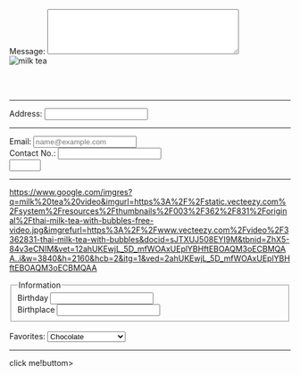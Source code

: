 <!DOCTYPE html>
<html lang="en">
<head>
  <meta charset="UTF-8">
  <meta name="description" content="This HARNAGEL MILKTEA HOUSE is I name it after my siblings name>
    <title>HARNAGEL MILTEA HOUSE</title>
</head>
<body>
<label for="message">Message:</label>
<textarea id="message" name="message" rows="5" cols="40"></textarea>
<br>
<img src="https://www.google.com/imgres?q=milk%20tea%20&imgurl=https%3A%2F%2Fstatic.wixstatic.com%2Fmedia%2Fe55ac8_fb8a498ae9164fd2b37649b298b83285~mv2.png%2Fv1%2Ffill%2Fw_564%2Ch_846%2Cal_c%2Cq_90%2Fe55ac8_fb8a498ae9164fd2b37649b298b83285~mv2.png&imgrefurl=https%3A%2F%2Fwww.fourseasonsdietetics.com%2Fwhat-is-boba-a-guide-to-ordering-guilt-free-milk-tea&docid=oStDWpIsOdpIhM&tbnid=ND7mMaFbrUzfGM&vet=12ahUKEwjfquLimvWOAxUPrlYBHZbYEC0QM3oECBkQAA..i&w=564&h=846&hcb=2&ved=2ahUKEwjfquLimvWOAxUPrlYBHZbYEC0QM3oECBkQAA/milk-tea.jpg" alt="milk tea">

<br><br><hr>
<label for="address">Address:</label>
<input type="text" id="address" name="address">
<br><hr>
<label for="email">Email:</label>
<input type="email" id="email" name="email" placeholder="name@example.com" autocomplete="off"><br>
<label for="contact no.">Contact No.:</label>
<input type="text" name="contact no." pattern="[0-9][5-2]-[3-8][4-2]-[0-1][2]">
<br>
<input type="number" name="age" min="18" max="55">
<br><hr>
https://www.google.com/imgres?q=milk%20tea%20video&imgurl=https%3A%2F%2Fstatic.vecteezy.com%2Fsystem%2Fresources%2Fthumbnails%2F003%2F362%2F831%2Foriginal%2Fthai-milk-tea-with-bubbles-free-video.jpg&imgrefurl=https%3A%2F%2Fwww.vecteezy.com%2Fvideo%2F3362831-thai-milk-tea-with-bubbles&docid=sJTXUJ508EYI9M&tbnid=ZhX5-84v3eCNIM&vet=12ahUKEwjL_5D_mfWOAxUEplYBHftEBOAQM3oECBMQAA..i&w=3840&h=2160&hcb=2&itg=1&ved=2ahUKEwjL_5D_mfWOAxUEplYBHftEBOAQM3oECBMQAA
<fieldset>
<Legend>Information</Legend>
<label for="birthday">Birthday</label>
<input type="text" id="birthday" name="birthday">
<br>
<label for="birthplace">Birthplace</label>
<input type="text" id="birthplace" name="birthplace">
</fieldset>
<br>
<label for="favorites">Favorites:</label>
<select id="favorites" name="favorites">
   <option value="chocolate">Chocolate</option>
   <option value="cookies and cream">Cookies and Cream</option>
   <option value="vanila">Vanilla</option>
   <option value="strawberry">Strawberry</option>
</select>
<br><hr>
<buttom type="buttom oneclic="alert('Wellcome to Harnagel!)">click me!</label>buttom>

   
</html>
